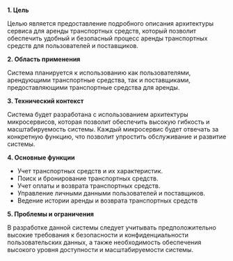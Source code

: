 **1. Цель**

Целью является предоставление подробного описания архитектуры сервиса для аренды транспортных средств, 
который позволит обеспечить удобный и безопасный процесс аренды транспортных средств для пользователей и поставщиков.

**2. Область применения**

Система планируется к использованию как пользователями, арендующими транспортные средства, 
так и поставщиками, предоставляющими транспортные средства для аренды.

**3. Технический контекст**

Система будет разработана с использованием архитектуры микросервисов, которая позволит обеспечить высокую гибкость и масштабируемость системы. Каждый микросервис будет отвечать за конкретную функцию, что позволит упростить обслуживание и развитие системы.

**4. Основные функции**

- Учет транспортных средств и их характеристик.
- Поиск и бронирование транспортных средств.
- Учет оплаты и возврата транспортных средств.
- Управление личными данными пользователей и поставщиков.
- Ведение истории аренды и возврата транспортных средств

**5. Проблемы и ограничения**

В разработке данной системы следует учитывать предположительно высокие требования к безопасности и конфиденциальности
пользовательских данных, а также необходимость обеспечения высокого уровня доступности и масштабируемости системы.

